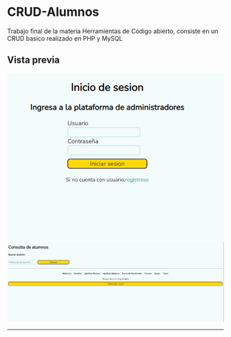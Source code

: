 # CRUD-Alumnos

Trabajo final de la materia Herramientas de Código abierto, consiste en un CRUD basico realizado en PHP y MySQL

## Vista previa

![preview](preview_login.png)
![preview](preview_search.png)

---
